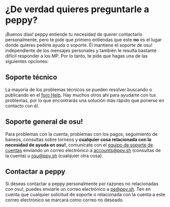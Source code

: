 # ¿De verdad quieres preguntarle a peppy?

¡Buenos días! peppy entiende tu necesidad de querer contactarlo personalmente, pero te pide que primero entiendas que este **no** es el lugar donde quieres pedirle ayuda o soporte. Él mantiene el soporte de osu! independiente de los mensajes personales y también le resulta bastante difícil responder a los MP. Por lo tanto, te pide que hagas una de las siguientes opciones:

## Soporte técnico

La mayoría de los problemas técnicos se pueden resolver buscando o publicando en el [foro Help](https://osu.ppy.sh/community/forums/5). Hay muchos otros ahí para ayudarte con tus problemas, por lo que encontrarás una solución más rápido que ponerse en contacto con él.

## Soporte general de osu!

Para problemas con la cuenta, problemas con los pagos, seguimiento de baneos, consultas sobre torneos y **cualquier cosa relacionada con la necesidad de ayuda en osu!**, comunícate con el [equipo de soporte de cuentas](/wiki/People/Account_support_team) enviando un correo electrónico a [accounts@ppy.sh](mailto:accounts@ppy.sh) (consultas de la cuenta) u [osu@ppy.sh](mailto:osu@ppy.sh) (cualquier otra cosa).

## Contactar a peppy

Si deseas contactar a peppy personalmente por razones no relacionadas con osu!, puedes enviarle un correo electrónico a [pe@ppy.sh](mailto:pe@ppy.sh). Ten en cuenta que cualquier solicitud de soporte o relacionada con la cuenta a este correo electrónico se marcará como correo no deseado.
